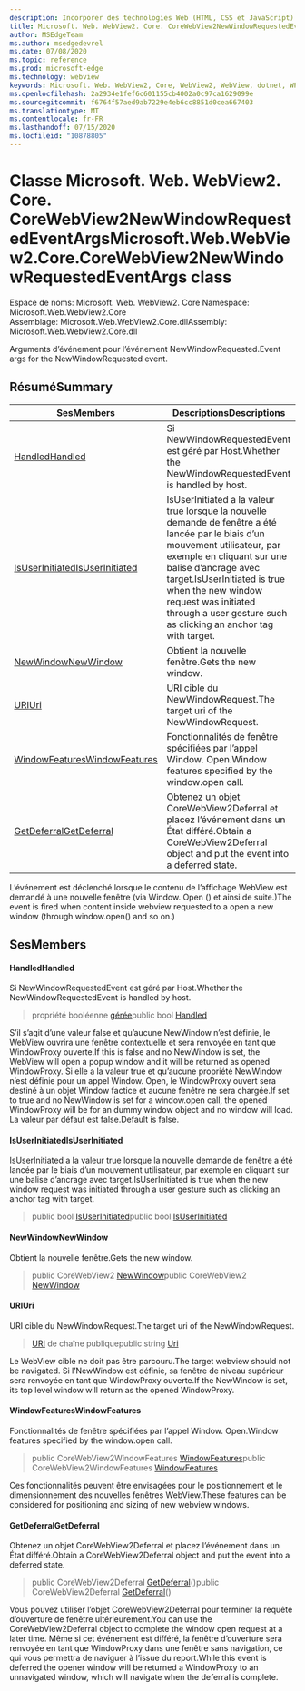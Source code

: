 ```yaml
---
description: Incorporer des technologies Web (HTML, CSS et JavaScript) dans vos applications natives avec le contrôle Microsoft Edge WebView2
title: Microsoft. Web. WebView2. Core. CoreWebView2NewWindowRequestedEventArgs
author: MSEdgeTeam
ms.author: msedgedevrel
ms.date: 07/08/2020
ms.topic: reference
ms.prod: microsoft-edge
ms.technology: webview
keywords: Microsoft. Web. WebView2, Core, WebView2, WebView, dotnet, WPF, WinForms, application, Edge, CoreWebView2, CoreWebView2Controller, contrôle de navigateur, Edge html, Microsoft. Web. WebView2. Core. CoreWebView2NewWindowRequestedEventArgs
ms.openlocfilehash: 2a2934e1fef6c601155cb4002a0c97ca1629099e
ms.sourcegitcommit: f6764f57aed9ab7229e4eb6cc8851d0cea667403
ms.translationtype: MT
ms.contentlocale: fr-FR
ms.lasthandoff: 07/15/2020
ms.locfileid: "10878805"
---
```

# <span data-ttu-id="44298-104">Classe Microsoft. Web. WebView2. Core. CoreWebView2NewWindowRequestedEventArgs</span><span class="sxs-lookup"><span data-stu-id="44298-104">Microsoft.Web.WebView2.Core.CoreWebView2NewWindowRequestedEventArgs class</span></span> 

<span data-ttu-id="44298-105">Espace de noms: Microsoft. Web. WebView2. Core </span><span class="sxs-lookup"><span data-stu-id="44298-105">Namespace: Microsoft.Web.WebView2.Core</span></span>\
<span data-ttu-id="44298-106">Assemblage: Microsoft.Web.WebView2.Core.dll</span><span class="sxs-lookup"><span data-stu-id="44298-106">Assembly: Microsoft.Web.WebView2.Core.dll</span></span>

<span data-ttu-id="44298-107">Arguments d’événement pour l’événement NewWindowRequested.</span><span class="sxs-lookup"><span data-stu-id="44298-107">Event args for the NewWindowRequested event.</span></span>

## <span data-ttu-id="44298-108">Résumé</span><span class="sxs-lookup"><span data-stu-id="44298-108">Summary</span></span>

 <span data-ttu-id="44298-109">Ses</span><span class="sxs-lookup"><span data-stu-id="44298-109">Members</span></span>                        | <span data-ttu-id="44298-110">Descriptions</span><span class="sxs-lookup"><span data-stu-id="44298-110">Descriptions</span></span>
--------------------------------|---------------------------------------------
[<span data-ttu-id="44298-111">Handled</span><span class="sxs-lookup"><span data-stu-id="44298-111">Handled</span></span>](#handled) | <span data-ttu-id="44298-112">Si NewWindowRequestedEvent est géré par Host.</span><span class="sxs-lookup"><span data-stu-id="44298-112">Whether the NewWindowRequestedEvent is handled by host.</span></span>
[<span data-ttu-id="44298-113">IsUserInitiated</span><span class="sxs-lookup"><span data-stu-id="44298-113">IsUserInitiated</span></span>](#isuserinitiated) | <span data-ttu-id="44298-114">IsUserInitiated a la valeur true lorsque la nouvelle demande de fenêtre a été lancée par le biais d’un mouvement utilisateur, par exemple en cliquant sur une balise d’ancrage avec target.</span><span class="sxs-lookup"><span data-stu-id="44298-114">IsUserInitiated is true when the new window request was initiated through a user gesture such as clicking an anchor tag with target.</span></span>
[<span data-ttu-id="44298-115">NewWindow</span><span class="sxs-lookup"><span data-stu-id="44298-115">NewWindow</span></span>](#newwindow) | <span data-ttu-id="44298-116">Obtient la nouvelle fenêtre.</span><span class="sxs-lookup"><span data-stu-id="44298-116">Gets the new window.</span></span>
[<span data-ttu-id="44298-117">URI</span><span class="sxs-lookup"><span data-stu-id="44298-117">Uri</span></span>](#uri) | <span data-ttu-id="44298-118">URI cible du NewWindowRequest.</span><span class="sxs-lookup"><span data-stu-id="44298-118">The target uri of the NewWindowRequest.</span></span>
[<span data-ttu-id="44298-119">WindowFeatures</span><span class="sxs-lookup"><span data-stu-id="44298-119">WindowFeatures</span></span>](#windowfeatures) | <span data-ttu-id="44298-120">Fonctionnalités de fenêtre spécifiées par l’appel Window. Open.</span><span class="sxs-lookup"><span data-stu-id="44298-120">Window features specified by the window.open call.</span></span>
[<span data-ttu-id="44298-121">GetDeferral</span><span class="sxs-lookup"><span data-stu-id="44298-121">GetDeferral</span></span>](#getdeferral) | <span data-ttu-id="44298-122">Obtenez un objet CoreWebView2Deferral et placez l’événement dans un État différé.</span><span class="sxs-lookup"><span data-stu-id="44298-122">Obtain a CoreWebView2Deferral object and put the event into a deferred state.</span></span>

<span data-ttu-id="44298-123">L’événement est déclenché lorsque le contenu de l’affichage WebView est demandé à une nouvelle fenêtre (via Window. Open () et ainsi de suite.)</span><span class="sxs-lookup"><span data-stu-id="44298-123">The event is fired when content inside webview requested to a open a new window (through window.open() and so on.)</span></span>

## <span data-ttu-id="44298-124">Ses</span><span class="sxs-lookup"><span data-stu-id="44298-124">Members</span></span>

#### <span data-ttu-id="44298-125">Handled</span><span class="sxs-lookup"><span data-stu-id="44298-125">Handled</span></span> 

<span data-ttu-id="44298-126">Si NewWindowRequestedEvent est géré par Host.</span><span class="sxs-lookup"><span data-stu-id="44298-126">Whether the NewWindowRequestedEvent is handled by host.</span></span>

> <span data-ttu-id="44298-127">propriété booléenne [gérée](#handled)</span><span class="sxs-lookup"><span data-stu-id="44298-127">public bool [Handled](#handled)</span></span>

<span data-ttu-id="44298-128">S’il s’agit d’une valeur false et qu’aucune NewWindow n’est définie, le WebView ouvrira une fenêtre contextuelle et sera renvoyée en tant que WindowProxy ouverte.</span><span class="sxs-lookup"><span data-stu-id="44298-128">If this is false and no NewWindow is set, the WebView will open a popup window and it will be returned as opened WindowProxy.</span></span> <span data-ttu-id="44298-129">Si elle a la valeur true et qu’aucune propriété NewWindow n’est définie pour un appel Window. Open, le WindowProxy ouvert sera destiné à un objet Window factice et aucune fenêtre ne sera chargée.</span><span class="sxs-lookup"><span data-stu-id="44298-129">If set to true and no NewWindow is set for a window.open call, the opened WindowProxy will be for an dummy window object and no window will load.</span></span> <span data-ttu-id="44298-130">La valeur par défaut est false.</span><span class="sxs-lookup"><span data-stu-id="44298-130">Default is false.</span></span>

#### <span data-ttu-id="44298-131">IsUserInitiated</span><span class="sxs-lookup"><span data-stu-id="44298-131">IsUserInitiated</span></span> 

<span data-ttu-id="44298-132">IsUserInitiated a la valeur true lorsque la nouvelle demande de fenêtre a été lancée par le biais d’un mouvement utilisateur, par exemple en cliquant sur une balise d’ancrage avec target.</span><span class="sxs-lookup"><span data-stu-id="44298-132">IsUserInitiated is true when the new window request was initiated through a user gesture such as clicking an anchor tag with target.</span></span>

> <span data-ttu-id="44298-133">public bool [IsUserInitiated](#isuserinitiated)</span><span class="sxs-lookup"><span data-stu-id="44298-133">public bool [IsUserInitiated](#isuserinitiated)</span></span>

#### <span data-ttu-id="44298-134">NewWindow</span><span class="sxs-lookup"><span data-stu-id="44298-134">NewWindow</span></span> 

<span data-ttu-id="44298-135">Obtient la nouvelle fenêtre.</span><span class="sxs-lookup"><span data-stu-id="44298-135">Gets the new window.</span></span>

> <span data-ttu-id="44298-136">public CoreWebView2 [NewWindow](#newwindow)</span><span class="sxs-lookup"><span data-stu-id="44298-136">public CoreWebView2 [NewWindow](#newwindow)</span></span>

#### <span data-ttu-id="44298-137">URI</span><span class="sxs-lookup"><span data-stu-id="44298-137">Uri</span></span> 

<span data-ttu-id="44298-138">URI cible du NewWindowRequest.</span><span class="sxs-lookup"><span data-stu-id="44298-138">The target uri of the NewWindowRequest.</span></span>

> <span data-ttu-id="44298-139">[URI](#uri) de chaîne publique</span><span class="sxs-lookup"><span data-stu-id="44298-139">public string [Uri](#uri)</span></span>

<span data-ttu-id="44298-140">Le WebView cible ne doit pas être parcouru.</span><span class="sxs-lookup"><span data-stu-id="44298-140">The target webview should not be navigated.</span></span> <span data-ttu-id="44298-141">Si l’NewWindow est définie, sa fenêtre de niveau supérieur sera renvoyée en tant que WindowProxy ouverte.</span><span class="sxs-lookup"><span data-stu-id="44298-141">If the NewWindow is set, its top level window will return as the opened WindowProxy.</span></span>

#### <span data-ttu-id="44298-142">WindowFeatures</span><span class="sxs-lookup"><span data-stu-id="44298-142">WindowFeatures</span></span> 

<span data-ttu-id="44298-143">Fonctionnalités de fenêtre spécifiées par l’appel Window. Open.</span><span class="sxs-lookup"><span data-stu-id="44298-143">Window features specified by the window.open call.</span></span>

> <span data-ttu-id="44298-144">public CoreWebView2WindowFeatures [WindowFeatures](#windowfeatures)</span><span class="sxs-lookup"><span data-stu-id="44298-144">public CoreWebView2WindowFeatures [WindowFeatures](#windowfeatures)</span></span>

<span data-ttu-id="44298-145">Ces fonctionnalités peuvent être envisagées pour le positionnement et le dimensionnement des nouvelles fenêtres WebView.</span><span class="sxs-lookup"><span data-stu-id="44298-145">These features can be considered for positioning and sizing of new webview windows.</span></span>

#### <span data-ttu-id="44298-146">GetDeferral</span><span class="sxs-lookup"><span data-stu-id="44298-146">GetDeferral</span></span> 

<span data-ttu-id="44298-147">Obtenez un objet CoreWebView2Deferral et placez l’événement dans un État différé.</span><span class="sxs-lookup"><span data-stu-id="44298-147">Obtain a CoreWebView2Deferral object and put the event into a deferred state.</span></span>

> <span data-ttu-id="44298-148">public CoreWebView2Deferral [GetDeferral](#getdeferral)()</span><span class="sxs-lookup"><span data-stu-id="44298-148">public CoreWebView2Deferral [GetDeferral](#getdeferral)()</span></span>

<span data-ttu-id="44298-149">Vous pouvez utiliser l’objet CoreWebView2Deferral pour terminer la requête d’ouverture de fenêtre ultérieurement.</span><span class="sxs-lookup"><span data-stu-id="44298-149">You can use the CoreWebView2Deferral object to complete the window open request at a later time.</span></span> <span data-ttu-id="44298-150">Même si cet événement est différé, la fenêtre d’ouverture sera renvoyée en tant que WindowProxy dans une fenêtre sans navigation, ce qui vous permettra de naviguer à l’issue du report.</span><span class="sxs-lookup"><span data-stu-id="44298-150">While this event is deferred the opener window will be returned a WindowProxy to an unnavigated window, which will navigate when the deferral is complete.</span></span>

